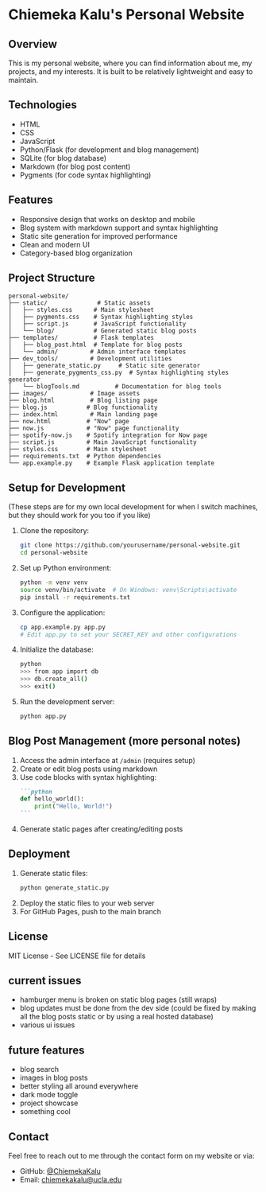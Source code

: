 # Chiemeka Kalu's Personal Website

## Overview
This is my personal website, where you can find information about me, my projects, and my interests. It is built to be relatively lightweight and easy to maintain.

## Technologies
- HTML
- CSS
- JavaScript
- Python/Flask (for development and blog management) 
- SQLite (for blog database)
- Markdown (for blog post content)
- Pygments (for code syntax highlighting)

## Features
- Responsive design that works on desktop and mobile
- Blog system with markdown support and syntax highlighting
- Static site generation for improved performance
- Clean and modern UI
- Category-based blog organization

## Project Structure
```
personal-website/
├── static/              # Static assets
│   ├── styles.css      # Main stylesheet
│   ├── pygments.css    # Syntax highlighting styles
│   ├── script.js       # JavaScript functionality
│   └── blog/           # Generated static blog posts
├── templates/          # Flask templates
│   ├── blog_post.html  # Template for blog posts
│   └── admin/         # Admin interface templates
├── dev_tools/         # Development utilities
│   ├── generate_static.py     # Static site generator
│   ├── generate_pygments_css.py  # Syntax highlighting styles generator
│   └── blogTools.md          # Documentation for blog tools
├── images/            # Image assets
├── blog.html          # Blog listing page
├── blog.js           # Blog functionality
├── index.html         # Main landing page
├── now.html          # "Now" page
├── now.js            # "Now" page functionality
├── spotify-now.js    # Spotify integration for Now page
├── script.js         # Main JavaScript functionality
├── styles.css        # Main stylesheet
├── requirements.txt  # Python dependencies
└── app.example.py    # Example Flask application template
```

## Setup for Development

(These steps are for my own local development for when I switch machines, but they should work for you too if you like)
1. Clone the repository:
   ```bash
   git clone https://github.com/yourusername/personal-website.git
   cd personal-website
   ```

2. Set up Python environment:
   ```bash
   python -m venv venv
   source venv/bin/activate  # On Windows: venv\Scripts\activate
   pip install -r requirements.txt
   ```

3. Configure the application:
   ```bash
   cp app.example.py app.py
   # Edit app.py to set your SECRET_KEY and other configurations
   ```

4. Initialize the database:
   ```bash
   python
   >>> from app import db
   >>> db.create_all()
   >>> exit()
   ```

5. Run the development server:
   ```bash
   python app.py
   ```

## Blog Post Management (more personal notes)
1. Access the admin interface at `/admin` (requires setup)
2. Create or edit blog posts using markdown
3. Use code blocks with syntax highlighting:
   ````markdown
   ```python
   def hello_world():
       print("Hello, World!")
   ```
   ````
4. Generate static pages after creating/editing posts

## Deployment
1. Generate static files:
   ```bash
   python generate_static.py
   ```
2. Deploy the static files to your web server
3. For GitHub Pages, push to the main branch

## License
MIT License - See LICENSE file for details


## current issues
- hamburger menu is broken on static blog pages (still wraps)
- blog updates must be done from the dev side (could be fixed by making all the blog posts static or by using a real hosted database)
- various ui issues


## future features
- blog search
- images in blog posts
- better styling all around everywhere 
- dark mode toggle
- project showcase
- something cool


## Contact
Feel free to reach out to me through the contact form on my website or via:
- GitHub: [@ChiemekaKalu](https://github.com/ChiemekaKalu)
- Email: chiemekakalu@ucla.edu  
